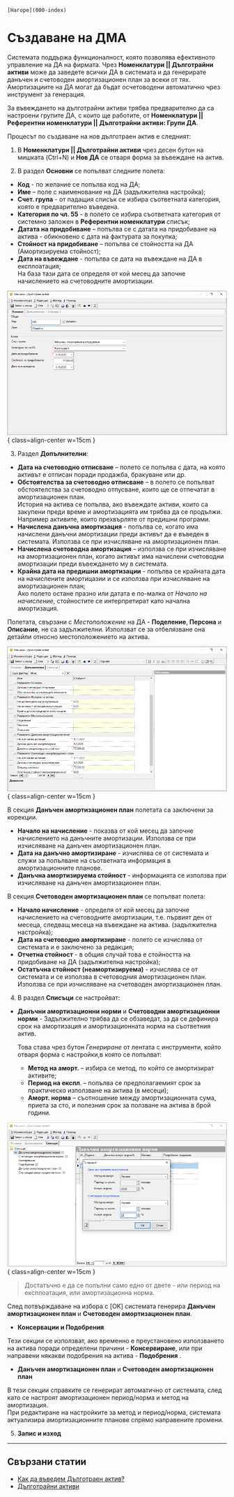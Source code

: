 ```{only} html
[Нагоре](000-index)
```

# Създаване на ДМА

Системата поддържа функционалност, която позволява ефективното управление на ДА на фирмата. Чрез **Номенклатури || Дълготрайни активи** може да заведете всички ДА в системата и да генерирате данъчен и счетоводен амортизационен план за всеки от тях.  
Амортизациите на ДА могат да бъдат осчетоводени автоматично чрез инструмент за генерация. 

За въвеждането на дълготрайни активи трябва предварително да са настроени групите ДА, с които ще работите, от **Номенклатури || Референтни номенклатури || Дълготрайни активи: Групи ДА**.  

Процесът по създаване на нов дълготраен актив е следният:  

1) В **Номенклатури || Дълготрайни активи** чрез десен бутон на мишката (Ctrl+N)  и **Нов ДА** се отваря форма за въвеждане на актив.

2) В раздел **Основни** се попълват следните полета:
 - **Код** - по желание се попълва код на ДА;
- **Име** – поле с наименование на ДА (задължителна настройка);
- **Счет. група** - от падащия списък се избира съответната категория, която е предварително въведена.
- **Категория по чл. 55** - в полето се избира съответната категория от системно заложен в **Референтни номенклатури** списък;  
- **Датата на придобиване** – попълва се с датата на придобиване на актива - обикновено с дата на фактурата за покупка;
- **Стойност на придобиване** – попълва се стойността на ДА (Амортизируема стойност);
- **Дата на въвеждане** - попълва се дата на въвеждане на ДА в експлоатация;  
    На база тази дата се определя от кой месец да започне начислението на счетоводните амортизации.

![](904-assets1.png){ class=align-center w=15cm }

3) Раздел **Допълнителни**:

- **Дата на счетоводно отписване** – полето се попълва с дата, на която активът е отписан поради продажба, бракуване или др.
- **Обстоятелства за счетоводно отписване** – в полето се попълват обстоятелства за счетоводно отпусване, които ще се отпечатат в амортизационен план.  
История на актива се попълва, ако въвеждате активи, които са
закупени преди време и амортизацията им трябва да се продължи.
Например активите, които прехвърляте от предишни програми.  
- **Начислена данъчна амортизация** - попълва се, когато има начислени данъчни амортизации преди активът да е въведен в системата. Използва се при изчисляване на амортизационен план.
- **Начислена счетоводна амортизация** – използва се при изчисляване на амортизационен план, когато активът има начислени счетоводни амортизации преди въвеждането му в системата.
- **Крайна дата на предишни амортизации** - попълва се крайната дата на начислените амортицазии и се използва при изчисляване на амортизационен план;  
Ако полето остане празно или датата е по-малка от *Начало на начисление*, стойностите се интерпретират като начална амортизация.

Полетата, свързани с *Местоположение* на ДА - **Поделение**, **Персона** и **Описание**, не са задължителни. Използват се за отбелязване она детайли относно местоположението на актива.  

![](904-assets2.png){ class=align-center w=15cm }

В секция **Данъчен амортизационен план** полетата са заключени за корекции. 

- **Начало на начисление** - показва от кой месец да започне начислението на данъчните амортизации. Използва се при изчисляване на данъчен амортизационен план. 
- **Дата на данъчно амортизиране** - изчислява се от системата и служи за попълване на съответната информация в амортизационните планове. 
- **Данъчна амортизируема стойност** - информацията се използва при изчисляване на данъчен амортизационен план.

В секция **Счетоводен амортизационен план** се попълват полета:  
- **Начало начисление** - определя от кой месец да започне начислението на счетоводните амортизации, т.е. първият ден от месеца, следващ месеца на въвеждане на актива. (задължителна настройка);
- **Дата на счетоводно амортизиране** - полето се изчислява от системата и е заключено за редакция;  
- **Отчетна стойност** - в общия случай това е стойността на придобиване на ДА (задължителна настройка);  
- **Остатъчна стойност (неамортизируема)** - изчислява се от системата и се използва в счетоводния амортизационен план. 
Използва се при изчисляване на счетоводен амортизационен план.
4) В раздел **Списъци** се настройват:  

- **Данъчни амортизационни норми** и **Счетоводни амортизационни норми** - Задължително трябва да се обзаведат, за да се дефинира срок на амортизация и амортизационната норма на съответния актив.

    Това става чрез бутон *Генериране* от лентата с инструменти, който отваря форма с настройки,в която се попълват:   
    - **Метод на аморт.** – избира се метод, по който се амортизират активите;  
    - **Период на експл**. – попълва се предполагаемият срок за практическо използване на актива (в месеци);  
    - **Аморт. норма** – съотношение между амортизационната сума, приета за сто, и полезния срок за ползване на актива в брой години. 

![](904-assets3.png){ class=align-center w=15cm }

> Достатъчно е да се попълни само едно от двете - или период на експлоатация, или амортизационна норма. 
    
След потвърждаване на избора с [OK] системата генерира **Данъчен амортизационен план** и **Счетоводен амортизационен план**.  


- **Консервации и Подобрения**

Тези секции се използват, ако временно е преустановено използването на актива поради определени причини - **Консервиране**, или при направени някакви подобрения на актива - **Подобрения** . 

- **Данъчен амортизационен план** и **Счетоводен амортизационен план**

В тези секции справките се генерират автоматично от системата, след като се настроят амортизационен период/норма и метод на амортизация.  
При редактиране на настройките за метод и период/норма, системата актуализира амортизационните планове спрямо направените промени.  

5) **Запис и изход**  

_____  
## Свързани статии

- [Как да въведем Дълготраен актив?](https://www.unicontsoft.com/cms/node/100)  
- [Дълготрайни активи](https://docs.unicontsoft.com/blog/20240423-fixed-assets.html)